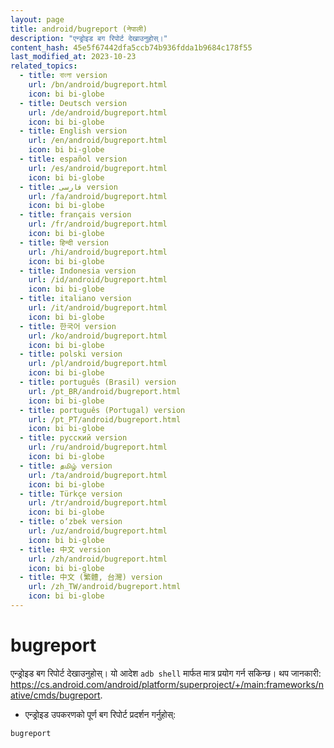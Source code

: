 ```yaml
---
layout: page
title: android/bugreport (नेपाली)
description: "एन्ड्रोइड बग रिपोर्ट देखाउनुहोस्।"
content_hash: 45e5f67442dfa5ccb74b936fdda1b9684c178f55
last_modified_at: 2023-10-23
related_topics:
  - title: বাংলা version
    url: /bn/android/bugreport.html
    icon: bi bi-globe
  - title: Deutsch version
    url: /de/android/bugreport.html
    icon: bi bi-globe
  - title: English version
    url: /en/android/bugreport.html
    icon: bi bi-globe
  - title: español version
    url: /es/android/bugreport.html
    icon: bi bi-globe
  - title: فارسی version
    url: /fa/android/bugreport.html
    icon: bi bi-globe
  - title: français version
    url: /fr/android/bugreport.html
    icon: bi bi-globe
  - title: हिन्दी version
    url: /hi/android/bugreport.html
    icon: bi bi-globe
  - title: Indonesia version
    url: /id/android/bugreport.html
    icon: bi bi-globe
  - title: italiano version
    url: /it/android/bugreport.html
    icon: bi bi-globe
  - title: 한국어 version
    url: /ko/android/bugreport.html
    icon: bi bi-globe
  - title: polski version
    url: /pl/android/bugreport.html
    icon: bi bi-globe
  - title: português (Brasil) version
    url: /pt_BR/android/bugreport.html
    icon: bi bi-globe
  - title: português (Portugal) version
    url: /pt_PT/android/bugreport.html
    icon: bi bi-globe
  - title: русский version
    url: /ru/android/bugreport.html
    icon: bi bi-globe
  - title: தமிழ் version
    url: /ta/android/bugreport.html
    icon: bi bi-globe
  - title: Türkçe version
    url: /tr/android/bugreport.html
    icon: bi bi-globe
  - title: o‘zbek version
    url: /uz/android/bugreport.html
    icon: bi bi-globe
  - title: 中文 version
    url: /zh/android/bugreport.html
    icon: bi bi-globe
  - title: 中文 (繁體, 台灣) version
    url: /zh_TW/android/bugreport.html
    icon: bi bi-globe
---
```

# bugreport

एन्ड्रोइड बग रिपोर्ट देखाउनुहोस्।
यो आदेश `adb shell` मार्फत मात्र प्रयोग गर्न सकिन्छ।
थप जानकारी: <https://cs.android.com/android/platform/superproject/+/main:frameworks/native/cmds/bugreport>.

- एन्ड्रोइड उपकरणको पूर्ण बग रिपोर्ट प्रदर्शन गर्नुहोस्:

`bugreport`
